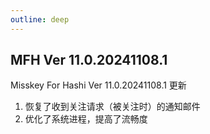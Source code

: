 ```yaml
---
outline: deep
---
```


## MFH Ver 11.0.20241108.1 

Misskey For Hashi Ver 11.0.20241108.1 更新

1. 恢复了收到关注请求（被关注时）的通知邮件
2. 优化了系统进程，提高了流畅度